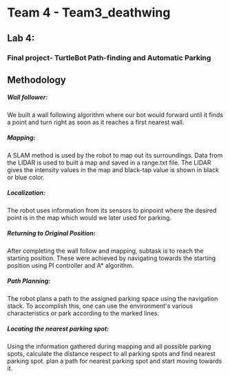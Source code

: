 # Team 4 - Team3_deathwing

## Lab 4:

### Final project- TurtleBot Path-finding and Automatic Parking
## Methodology

##### Wall follower:
We built a wall following algorithm where our bot would forward until it finds a point and turn right as soon as it reaches a first nearest wall.

##### Mapping:
A SLAM method is used by the robot to map out its surroundings. Data from the LIDAR is used to built a map and saved in a range.txt file. The LIDAR gives the intensity values in the map and black-tap value is shown in black or blue color.

##### Localization:
The robot uses information from its sensors to pinpoint where the desired point is in the map which would we later used for parking.

##### Returning to Original Position:
After completing the wall follow and mapping, subtask is to reach the starting position. These were achieved by navigating towards the starting position using PI controller and A* algorithm.

##### Path Planning:
The robot plans a path to the assigned parking space using the navigation stack. To accomplish this, one can use the environment's various characteristics or park according to the marked lines.

##### Locating the nearest parking spot:  
Using the information gathered during mapping and all possible parking spots, calculate the distance respect to all parking spots and find nearest parking spot.
plan a path for nearest parking spot and start moving towards it.

